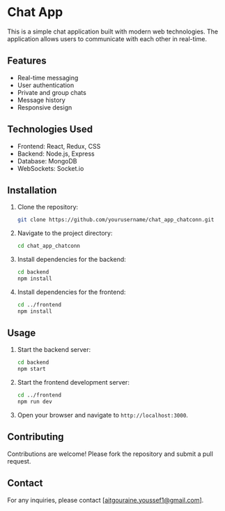 # Chat App

This is a simple chat application built with modern web technologies. The application allows users to communicate with each other in real-time.

## Features

- Real-time messaging
- User authentication
- Private and group chats
- Message history
- Responsive design

## Technologies Used

- Frontend: React, Redux, CSS
- Backend: Node.js, Express
- Database: MongoDB
- WebSockets: Socket.io

## Installation

1. Clone the repository:
    ```sh
    git clone https://github.com/yourusername/chat_app_chatconn.git
    ```
2. Navigate to the project directory:
    ```sh
    cd chat_app_chatconn
    ```
3. Install dependencies for the backend:
    ```sh
    cd backend
    npm install
    ```
4. Install dependencies for the frontend:
    ```sh
    cd ../frontend
    npm install
    ```

## Usage

1. Start the backend server:
    ```sh
    cd backend
    npm start
    ```
2. Start the frontend development server:
    ```sh
    cd ../frontend
    npm run dev
    ```
3. Open your browser and navigate to `http://localhost:3000`.

## Contributing

Contributions are welcome! Please fork the repository and submit a pull request.



## Contact

For any inquiries, please contact [aitgouraine.youssef1@gmail.com].

